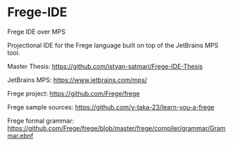 # Frege-IDE
Frege IDE over MPS

Projectional IDE for the Frege language built on top of the JetBrains MPS tool.


Master Thesis:
https://github.com/istvan-satmari/Frege-IDE-Thesis


JetBrains MPS:
https://www.jetbrains.com/mps/


Frege project:
https://github.com/Frege/frege

Frege sample sources:
https://github.com/y-taka-23/learn-you-a-frege

Frege formal grammar:
https://github.com/Frege/frege/blob/master/frege/compiler/grammar/Grammar.ebnf

